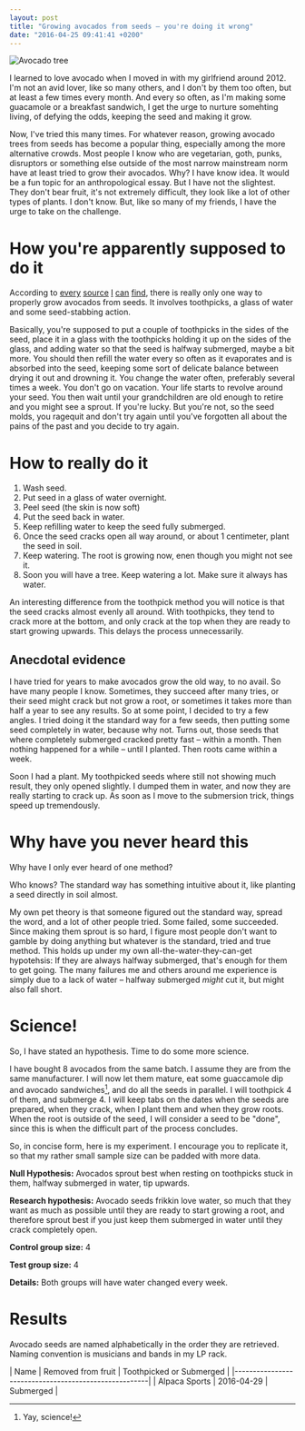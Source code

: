 ```yaml
---
layout: post
title: "Growing avocados from seeds – you're doing it wrong"
date: "2016-04-25 09:41:41 +0200"
---
```


![Avocado tree][tree-img]

I learned to love avocado when I moved in with my girlfriend around 2012. I'm
not an avid lover, like so many others, and I don't by them too often, but at
least a few times every month. And every so often, as I'm making some guacamole
or a breakfast sandwich, I get the urge to nurture somehting living, of defying
the odds, keeping the seed and making it grow.

Now, I've tried this many times. For whatever reason, growing avocado trees
from seeds has become a popular thing, especially among the more alternative
crowds. Most people I know who are vegetarian, goth, punks, disruptors or
something else outside of the most narrow mainstream norm have at least tried
to grow their avocados. Why? I have know idea. It would be a fun topic for an
anthropological essay. But I have not the slightest. They don't bear fruit,
it's not extremely difficult, they look like a lot of other types of plants. I
don't know. But, like so many of my friends, I have the urge to take on the
challenge.

# How you're apparently supposed to do it

According to [every][every] [source][source] [I][i] [can][can] [find][find],
there is really only one way to properly grow avocados from seeds. It involves
toothpicks, a glass of water and some seed-stabbing action. 

Basically, you're supposed to put a couple of toothpicks in the sides of the
seed, place it in a glass with the toothpicks holding it up on the sides of the
glass, and adding water so that the seed is halfway submerged, maybe a bit
more. You should then refill the water every so often as it evaporates and is
absorbed into the seed, keeping some sort of delicate balance between drying it
out and drowning it.  You change the water often, preferably several times a
week. You don't go on vacation. Your life starts to revolve around your seed.
You then wait until your grandchildren are old enough to retire and you might
see a sprout. If you're lucky. But you're not, so the seed molds, you ragequit
and don't try again until you've forgotten all about the pains of the past and
you decide to try again.

# How to really do it

1. Wash seed.
1. Put seed in a glass of water overnight.
1. Peel seed (the skin is now soft)
1. Put the seed back in water.
1. Keep refilling water to keep the seed fully submerged.
1. Once the seed cracks open all way around, or about 1 centimeter, plant the
   seed in soil.
1. Keep watering. The root is growing now, enen though you might not see it.
1. Soon you will have a tree. Keep watering a lot. Make sure it always has water.

An interesting difference from the toothpick method you will notice is that the
seed cracks almost evenly all around. With toothpicks, they tend to crack more
at the bottom, and only crack at the top when they are ready to start growing
upwards. This delays the process unnecessarily.

## Anecdotal evidence

I have tried for years to make avocados grow the old way, to no avail. So have
many people I know. Sometimes, they succeed after many tries, or their seed
might crack but not grow a root, or sometimes it takes more than half a year to
see any results. So at some point, I decided to try a few angles. I tried doing
it the standard way for a few seeds, then putting some seed completely in
water, because why not. Turns out, those seeds that where completely submerged
cracked pretty fast – within a month. Then nothing happened for a while – until
I planted. Then roots came within a week.

Soon I had a plant. My toothpicked seeds where still not showing much result,
they only opened slightly. I dumped them in water, and now they are really
starting to crack up. As soon as I move to the submersion trick, things speed
up tremendously.


# Why have you never heard this

Why have I only ever heard of one method? 

Who knows? The standard way has something intuitive about it, like planting a
seed directly in soil almost. 

My own pet theory is that someone figured out the
standard way, spread the word, and a lot of other people tried. Some failed,
some succeeded. Since making them sprout is so hard, I figure most people don't
want to gamble by doing anything but whatever is the standard, tried and true
method. This holds up under my own all-the-water-they-can-get hypotehsis: If
they are always halfway submerged, that's enough for them to get going. The
many failures me and others around me experience is simply due to a lack of
water – halfway submerged *might* cut it, but might also fall short.

# Science!


So, I have stated an hypothesis. Time to do some more science.

I have bought 8 avocados from the same batch. I assume they are from the same
manufacturer. I will now let them mature, eat some guaccamole dip and avocado
sandwiches[^science], and do all the seeds in parallel. I will toothpick 4 of
them, and submerge 4. I will keep tabs on the dates when the seeds are
prepared, when they crack, when I plant them and when they grow roots. When the
root is outside of the seed, I will consider a seed to be "done", since this is
when the difficult part of the process concludes.

So, in concise form, here is my experiment. I encourage you to replicate it, so
that my rather small sample size can be padded with more data.

**Null Hypothesis:** Avocados sprout best when resting on toothpicks stuck in
them, halfway submerged in water, tip upwards.

**Research hypothesis:** Avocado seeds frikkin love water, so much that they
want as much as possible until they are ready to start growing a root, and
therefore sprout best if you just keep them submerged in water until they crack
completely open.

**Control group size:** 4

**Test group size:** 4

**Details:** Both groups will have water changed every week.

# Results

Avocado seeds are named alphabetically in the order they are retrieved. Naming convention is musicians and bands in my LP rack.

| Name | Removed from fruit | Toothpicked or Submerged |
|------------------------------------------------------|
| Alpaca Sports | 2016-04-29 | Submerged |


[^science]: Yay, science!

[tree-img]: https://upload.wikimedia.org/wikipedia/commons/2/2e/Avocado_Seedling.jpg
[every]: http://inhabitat.com/how-to-grow-an-avocado-tree-from-an-avocado-pit/
[source]: http://www.wikihow.com/Plant-an-Avocado-Tree
[i]: https://www.youtube.com/watch?v=CTR1oZimeAM
[can]: http://www.lifehack.org/articles/lifestyle/how-grow-avocado-tree.html
[find]: https://www.google.se/search?q=grow%20avocado%20from%20seed

